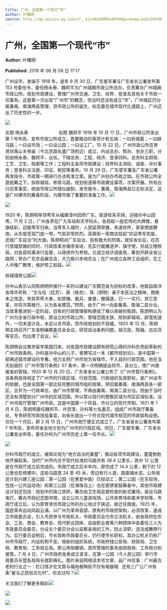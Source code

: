 ```yaml
---
title: 广州，全国第一个现代“市”
author: 叶曙明
source: http://mp.weixin.qq.com/s?__biz=MzA5MDkxNTA4Ng==&amp;mid=2454908097&amp;idx=1&amp;sn=e5e1967a0b0076e98d3a7b98cd4a7ea2&amp;chksm=87a224a0b0d5adb6a522e111433b87dbbda095def00e651a9a878662348168e5800d2de230c1#rd
---
```


# 广州，全国第一个现代“市”

**Author:** 叶曙明

**Published:** 2019 年 06 月 08 日 17:17

广州设市，发端于 1918 年。是年 9 月 30 日，广东督军署与广东省长公署发布第 153 号委任令，委任杨永泰、魏邦平为广州城厢市政公所总办，负责筹办广州城厢市政公所。规划市政建设，管理广州市交通、卫生、经界、登录及其他关于市政一切事务。这是第一次出现“广州市”的概念，但当时还没有成立“市”，广州城区仍分属番禺、南海两县管理，但市政公所的诞生，标志着在城市现代化道路上，广州迈出了历史性的一步。

![](https://mmbiz.qpic.cn/mmbiz_jpg/PJWG74pLsMZaYQpbkzeSdxYjgCSTvdINicODRa6iaQemUIqyIib5VpxSFiaHDhVyVeJCFA6LObkLryPvu2sH41ZajA/640?wx_fmt=jpeg)

左图 杨永泰                         右图 魏邦平 1918 年 10 月 17 日，广州市政公所发出第 1 号布告，宣布市政公所成立，首要推动的事项计有五端：一曰拆城基；一曰辟马路；一曰设市场；一曰设公园；一曰设工厂。10 月 22 日，广州市政公所在育贤坊禺山关帝庙（今北京路名盛广场附近）成立，内设总办、帮办、坐办三职，分别由杨永泰、魏邦平、出任。下辖总务、工程、经济、登录四科。总务科主财政、工艺、卫生、档案等工作；工程科主各项市政建设；经界科主测绘、调查、评价事务；登录科主注册、印证、税契等事务。10 月 29 日，广东督军署及广东省公署再发指令，市政第一期进行办法核准立案。是为广州创办市政之始。在市政公所全盘统筹之下，拆除城垣，修筑马路，规划街道等市政建设事项，次第开展。所有应兴应革事宜，统由市政公所错仪画制，发号施令，番禺、南海两县已无权决定，这是广州建市的筹备阶段，为建市做了重要的准备工作。![](https://mmbiz.qpic.cn/mmbiz_jpg/PJWG74pLsMZaYQpbkzeSdxYjgCSTvdINe4fFnuSZPS93xibiavt9UvQDyM60YGkJHL9PWrrvLJugvAJs5u6wMibzw/640?wx_fmt=jpeg)

![](https://mmbiz.qpic.cn/mmbiz_jpg/PJWG74pLsMZaYQpbkzeSdxYjgCSTvdINdmxx48hUibBlsQc10whpovHbxlr5qhu7JelKgzR77fEvxIrEafSVU8Q/640?wx_fmt=jpeg)

1920 年，陈炯明率领粤军从福建漳州回师广东，驱逐桂系军阀，迎接孙中山回粤。11 月 2 日，广州各界在广九车站和天字码头，各搭起一座宏伟的大牌楼，悬旗结彩，迎接粤军归来。当粤军入城时，人民延颈举踵，夹道欢呼，家家燃放鞭炮，从东堤至双门底一带，气氛非常热烈。高第街一家商店挂起“欢迎粤军凯旋，还我广东自治”的大旗。陈炯明对广东自治，抱有极大的热情。就任省长后，在厉行禁烟禁赌的同时，行政改革亦循序渐进，先实行裁撤道尹、镇守使，另成立稽核局，对各县知事进行监督，以政绩作为考核。又成立经济调查局，筹划开辟全省公路网；举办广东农品展览会，大力振兴本地农业；在广州成立各种工会组织，在工人中推广教育，维护劳工权益。![](https://mmbiz.qpic.cn/mmbiz_jpg/PJWG74pLsMZaYQpbkzeSdxYjgCSTvdINLbu7BhZiaAKBGPSq7QLKxZghaAMMwOJNiatLNheXey2M3fV2ECs2um4w/640?wx_fmt=jpeg)

拆城墙修公路![](https://mmbiz.qpic.cn/mmbiz_jpg/PJWG74pLsMZaYQpbkzeSdxYjgCSTvdINuC6mbyPia6yACZD7byQuoO8fows0ayiantNhyjjNCmDJBYCx0Qmwyqxw/640?wx_fmt=jpeg)

孙中山表示认同陈炯明所推行一系列以建设广东模范省为目标的改革，他致函南洋各埠华侨称：“文与伍（廷芳）、唐（继尧）、陈（炯明）诸子本民治之精神，图根本之改造，举其荦荦大者，如禁赌、裁兵、废督、撤镇道，已一一实行。其它变革，亦将次第推行，以为各省模范。”然而，由于广州一向是番禺、南海二县分治，当改革推进到一定阶段，旧有的行政管理架构便成了难以突破的瓶颈。陈炯明认为广州为全省行政中枢，原设立的市政公所，管辖范围太狭，除拆卸城垣，辟宽街道外，一切未遑计及，未足以言市政，而市政规划刻不容缓。1920 年 12 月，陈炯明主持召开广东省制编篡委员会会议，研究自治条例问题，胡汉民、陈融、古应芬等官员，均出席了会议。![](https://mmbiz.qpic.cn/mmbiz_jpg/PJWG74pLsMZaYQpbkzeSdxYjgCSTvdINaNVQfTu6gm4bQYoaq9fjIIeBWmkia7jCiaNAfhMfmVosXxHticNIAAWAA/640?wx_fmt=jpeg)

陈炯明会议推举留学美国归来，对各国市政建设颇有研究心得的孙科负责起草新的广州市政条例。孙科是孙中山的儿子，曾撰写过一本《都市规划论》，是中国第一部阐述城市建设的专著。他力主把广州市划为省辖市，不入县的行政范围。他在当天拟就的《广州市暂行条例》57 条中，第一次明确提出将市、县分立，使广州直属省的管辖。1920 年 12 月 20 日，广东省省长公署公布了《广州市暂行条例》。该条例具体规定了广州市的行政区域、行政范围、行政组织及其职权，是广州设市的依据，也是全国第一部比较完整的城市组织规章。把旧属番禺、南海两县各一部区，合并为一行政单位，由广州市管理，不再由番禺、南海二县分治。但由于当时还没有清楚划分广州市的区域范围，所以暂以现行的警察区域为市区区域标准。设广州市政厅管理广州市政。这是中国第一个将县、市分立的现代市制。1921 年 1 月 6 日，陈炯明委任魏邦平、许崇清、孙科等七名委员，组成广州市政厅筹备处，专责研究市政改组事宜，向省长提出一个符合现代城市规范的市政架构设想。仅仅一个月后，即 2 月 15 日，广州市政厅便正式成立了。广东省省长公署发布第 7 号布告，宣布将省会地方划为广州市的行政区域。同日，广东督军署、广东省长公署发出布告，委任孙科为广州市历史上第一任市长。![](https://mmbiz.qpic.cn/mmbiz_png/Ljib4So7yuWg7mHaRHicetnTdNL9m1Erv6qoEmiclqtgh2n1Qv0544fRCm1CIzbbia6w2TaLC03SLjq9syEMoIAsIg/640?wx_fmt=png)

![](https://mmbiz.qpic.cn/mmbiz_jpg/PJWG74pLsMZaYQpbkzeSdxYjgCSTvdINq27WyIoZyqP5QthspDFFaiblY0ny4YQZ9oialAzfcuyibMGJc1anOsJnw/640?wx_fmt=jpeg)

孙科市政厅的成立，被舆论视为“地方自治的奠基”，推动各项市政建设，蓬蓬勃勃地开展起来。当时广州市内合乎现代标准的马路共有 38.4 公里长，其中 12 公里是在市政厅成立前完成的。市政厅成立后半年内，即完成了 14.4 公里，剩下的 12 公里也在修建中。这些马路宽 24 至 45 米，旁边有行人道，路面铺水泥。公务局还计划兴建三座公园：第一公园（在惠爱中路）已经动工；第二公园（在东较场，包括一公共运动场）和第三公园（在海珠岛上）也在密锣紧鼓筹备中。其他市政建设计划还包括：规划中的珠江铁桥，筹办由卫生局监督检查的新式屠场，装设马路电灯，筹办市政纪念图书馆，设立公共儿童游戏场，公共体育场和美术学校等。市政厅成立后，认为原育贤坊市政公所的办公地过于狭迫，故迁往南堤。1925 年，国民革命运动风起云涌，以广州为革命首部，原有的市政府架构，必须改革，遂成立市政委员会，引入市民参与市政机关。市政委员会为市立法机关，由省政府在农会、工会、商会、教育会、现代职业团体、自由职业者等六种团体中各委任三人为市政委员会委员，分设五个委员分会以监察各局的工作，防止渎职、违法或舞弊行为。实行委员会制后，市长改称市政委员长，仍行使市长职权，其办公机关仍称广州市市政厅，内设机构不变。按新的组织系统，市政府辖公安局、财政局、卫生局、教育局、工务局五局。原公用局撤销，其所管辖的事务由财政局、工务局分别接管。7 月 4 日，广州市政府发表成立宣言，在第一公园（今人民公园）举行市政委员长暨各局局长就职典礼。图片来自网络读本号文章，品广州往事：广州最古老的行业之一：栏口怪才伦文叙与福地巷陶街不仅有电器城   还有三广公广州有条“崔与之民俗文化村”，你去过吗？![](https://mmbiz.qpic.cn/mmbiz_png/Ljib4So7yuWg7mHaRHicetnTdNL9m1Erv6vGkLmsmd1wcXmjC3CFc1aaBtMIMGGoOFXarbVaOFjO9BuAsOjcuPRQ/640?wx_fmt=png)

关注我们了解更多精彩![](https://mmbiz.qpic.cn/mmbiz_png/Ljib4So7yuWg7mHaRHicetnTdNL9m1Erv6ftztEQtXrOu3ibadQEMQjjjr8SQ9g5tXhPT4QccNLYoa5ibSkostHxicA/640?wx_fmt=png)

![](https://mmbiz.qpic.cn/mmbiz_jpg/PJWG74pLsMZaYQpbkzeSdxYjgCSTvdINNgO3TeISY11vohILZEjjQFsSRKibYyN3xDtKSNqd1UswKvYddVePRew/640?wx_fmt=jpeg)

![](https://mmbiz.qpic.cn/mmbiz_jpg/PJWG74pLsMb6dK1ibnaNuvVVZIJnyKV9u0tlEicX8MhtQ8ndvcmaibREFrU45vDEl1Vfzc0xPVFSdic5Pc3pu7n9Cg/640?wx_fmt=jpeg)
